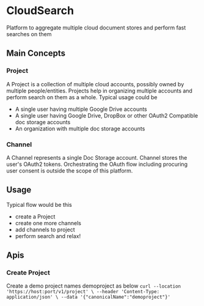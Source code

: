 # CloudSearch
Platform to aggregate multiple cloud document stores and perform fast searches on them

## Main Concepts

### Project
A Project is a collection of multiple cloud accounts, possibly owned by multiple people/entities.
Projects help in organizing multiple accounts and perform search on them as a whole.
Typical usage could be
- A single user having multiple Google Drive accounts
- A single user having Google Drive, DropBox or other OAuth2 Compatible doc storage accounts
- An organization with multiple doc storage accounts

### Channel
A Channel represents a single Doc Storage account.
Channel stores the user's OAuth2 tokens. Orchestrating the OAuth flow including procuring user consent is outside the scope of this platform.

## Usage
Typical flow would be this
- create a Project
- create one more channels
- add channels to project
- perform search and relax!

## Apis

### Create Project
Create a demo project names demoproject as below
`
curl --location 'https://host:port/v1/project' \
--header 'Content-Type: application/json' \
--data '{"canonicalName":"demoproject"}'
`
